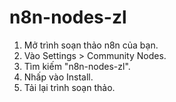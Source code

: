 # n8n-nodes-zl

1.  Mở trình soạn thảo n8n của bạn.
2.  Vào Settings > Community Nodes.
3.  Tìm kiếm "n8n-nodes-zl".
4.  Nhấp vào Install.
5.  Tải lại trình soạn thảo.
